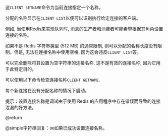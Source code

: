 这`CLIENT SETNAME`命令为当前连接指定一个名称。

分配的名称显示在`CLIENT LIST`以便可以识别执行给定连接的客户端。

例如, 当使用Redis来实现队列时, 消息的生产者和消费者可能希望根据其角色设置连接的名称。

如果不是 Redis 字符串类型  (512 MB)  的通常限制, 则可以分配的名称长度没有限制。但是, 无法在连接名称中使用空格, 因为这会违反`CLIENT LIST`答。

可以完全删除将其设置为空字符串的连接名称, 这不是有效的连接名称, 因为它用于此特定目的。

可以使用以下命令检查连接名称`CLIENT GETNAME`.

每个新连接在没有分配名称的情况下启动。

提示：设置连接名称是调试由于使用 Redis 的应用程序中存在错误而导致的连接泄漏的好方法。

@return

@simple字符串回复：`OK`如果已成功设置连接名称。
